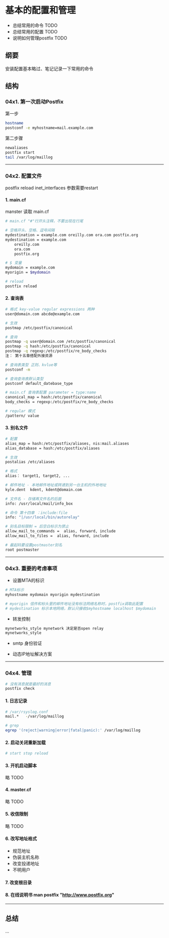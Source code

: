 # 基本的配置和管理

* 总结常用的命令 TODO
* 总结常用的配置 TODO
* 说明如何管理postfix TODO

## 纲要
安装配置基本略过、笔记记录一下常用的命令

## 结构

### 04x1. 第一次启动Postfix

第一步
```sh
hostname
postconf -e myhostname=mail.example.com
```

第二步骤
```sh
newaliases
postfix start
tail /var/log/maillog
```
------------------------------------------------------------

### 04x2. 配置文件
postfix reload
inet_interfaces 参数需要restart

#### 1. main.cf
manster 读取 main.cf
```sh
# main.cf "#"行开头注释，不要出现在行尾

# 空格开头、空格、逗号间隔
mydestination = example.com oreilly.com ora.com postfix.org
mydestination = example.com
    oreilly.com
    ora.com
    postfix.org

# $ 变量
mydomain = example.com
myorigin = $mydomain

# reload
postfix reload
```
#### 2. 查询表
```sh
# 格式 key-value regular expressions 两种
user@domain.com abcde@example.com

# 生效
postmap /etc/postfix/canonical

# 查询
postmap -q user@domain.com /etc/postfix/canonical
postmap -q hash:/etc/postfix/canonical
postmap -q regexp:/etc/postfix/re_body_checks
注： 第十五章搭配外接资源

# 查询表类型 正则、kvlue等
postconf -m

# 查询查询表默认类型
postconf default_datebase_type

# main.cf 查询表配置 parameter = type:name
canonical_map = hash:/etc/postfix/canonical
body_checks = regexp:/etc/postfix/re_body_checks

# regular 模式
/pattern/ value
```

#### 3. 别名文件

```sh
# 配置
alias_map = hash:/etc/postfix/aliases, nis:mail.aliases
alias_database = hash:/etc/postfix/aliases

# 生效
postalias /etc/aliases

# 格式
alias： target1, target2, ...

# 邮件地址 - 本地邮件地址或转递到另一台主机的外地地址
kyle.dent  kdent, kdent@domain.com

# 文件名 - 存储再文件名的后面
info: /usr/local/mail/info_box

# 命令 第十四章 ：include:file
info: "|/usr/local/bin/autorelay"

# 别名目标限制 = 后空白标示为禁止
allow_mail_to_commands =  alias, forward, include
allow_mail_to_files =  alias, forward, include

# 最起码要设置postmaster别名
root postmaster
```
------------------------------------------------------------

### 04x3. 重要的考虑事项

* 设置MTA的标识
```sh
# MTA标示
myhostname mydomain myorigin mydestination

# myorigin 信件和标头里的邮件地址没有标注网络名称时，postfix调取此配置
# mydestination 标示本地网络，默认只接收$myhostname localhost $mydomain
```

* 转发控制
```sh
mynetworks_style mynetwork 决定是否open relay
mynetworks_style
```
* smtp 身份验证

* 动态IP地址解决方案
------------------------------------------------------------

### 04x4. 管理

```sh
# 没有消息就是最好的消息
postfix check
```

#### 1. 日志记录
```sh
# /var/rsyslog.conf
mail.*   -/var/log/maillog

# grep
egrep '(reject|warning|error|fatal|panic):' /var/log/maillog
```

#### 2. 启动关闭重新加载
```sh
# start stop reload

```
#### 3. 开机启动脚本
略 TODO

#### 4. master.cf
略 TODO

#### 5. 收信限制
略 TODO

#### 6. 改写地址格式

* 规范地址
* 伪装主机名称
* 改变投递地址
* 不明用户

#### 7. 改变根目录

#### 8. 在线说明书 man postfix "http://www.postfix.org"
------------------------------------------------------------


## 总结
...

